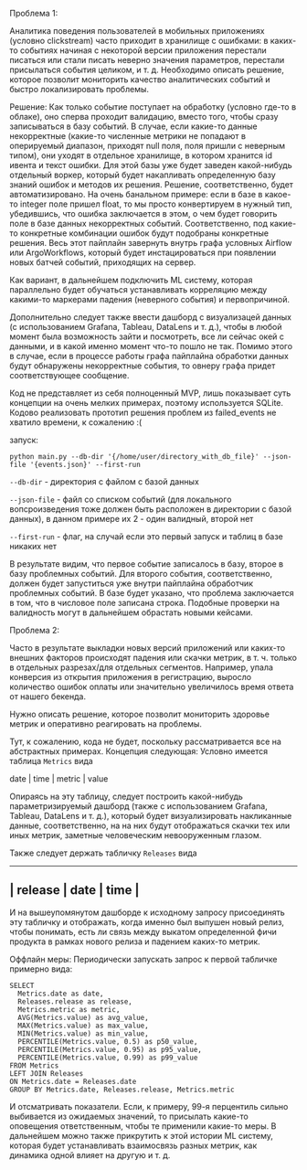 Проблема 1:

Аналитика поведения пользователей в мобильных приложениях (условно clickstream) часто приходит в хранилище с ошибками: в каких-то событиях начиная с некоторой версии приложения перестали писаться или стали писать неверно значения параметров, перестали присылаться события целиком, и т. д.
Необходимо описать решение, которое позволит мониторить качество аналитических событий и быстро локализировать проблемы.

Решение:
Как только событие поступает на обработку (условно где-то в облаке), оно сперва проходит валидацию, вместо того, чтобы сразу записываться в базу событий. В случае, если какие-то данные некорректные (какие-то численные метрики не попадают в оперируемый диапазон, приходят null поля, поля пришли с неверным типом), они уходят в отдельное хранилище, в котором хранится id ивента и текст ошибки. Для этой базы уже будет заведен какой-нибудь отдельный воркер, который будет накапливать определенную базу знаний ошибок и методов их решения. Решение, соответственно, будет автоматизировано. На очень банальном примере: если в базе в какое-то integer поле пришел float, то мы просто конвертируем в нужный тип, убедившись, что ошибка заключается в этом, о чем будет говорить поле в базе данных некорректных событий. Соответственно, под какие-то конкретные комбинации ошибок будут подобраны конкретные решения. 
Весь этот пайплайн завернуть внутрь графа условных Airflow или ArgoWorkflows, который будет инстацироваться при появлении новых батчей событий, приходящих на сервер.

Как вариант, в дальнейшем подключить ML систему, которая параллельно будет обучаться устанавливать корреляцию между какими-то маркерами падения (неверного события) и первопричиной.

Дополнительно следует также ввести дашборд с визуализацей данных (с использованием Grafana, Tableau, DataLens и т. д.), чтобы в любой момент была возможность зайти и посмотреть, все ли сейчас окей с данными, и в какой именно момент что-то пошло не так. Помимо этого в случае, если в процессе работы графа пайплайна обработки данных будут обнаружены некорректные события, то овнеру графа придет соответствующее сообщение.

Код не представляет из себя полноценный MVP, лишь показывает суть концепции на очень мелких примерах, поэтому используется SQLite. Кодово реализовать прототип решения проблем из failed_events не хватило времени, к сожалению :(

запуск:

`python main.py --db-dir '{/home/user/directory_with_db_file}' --json-file '{events.json}' --first-run`


`--db-dir` - директория с файлом с базой данных

`--json-file` - файл со списком событий (для локального вопсроизведения тоже должен быть расположен в директории с базой данных), в данном примере их 2 - один валидный, второй нет

`--first-run` - флаг, на случай если это первый запуск и таблиц в базе никаких нет

В результате видим, что первое событие записалось в базу, второе в базу проблемных событий. Для второго события, соответственно, должен будет запуститься уже внутри пайплайна обработчик проблемных событий. В базе будет указано, что проблема заключается в том, что в числовое поле записана строка. Подобные проверки на валидность могут в дальнейшем обрастать новыми кейсами.


Проблема 2:

Часто в результате выкладки новых версий приложений или каких-то внешних факторов происходят падения или скачки метрик, в т. ч. только в отдельных разрезах/для отдельных сегментов. Например, упала конверсия из открытия приложения в регистрацию, выросло количество ошибок оплаты или значительно увеличилось время ответа от нашего бекенда. 

Нужно описать решение, которое позволит мониторить здоровье метрик и оперативно реагировать на проблемы.

Тут, к сожалению, кода не будет, поскольку рассматривается все на абстрактных примерах. Концепция следующая:
Условно имеется таблица `Metrics` вида 


date | time | metric | value


Опираясь на эту таблицу, следует построить какой-нибудь параметризируемый дашборд (также с использованием Grafana, Tableau, DataLens и т. д.), который будет визуализировать накликанные данные, соответственно, на на них будут отображаться скачки тех или иных метрик, заметные человеческим невооруженным глазом.

Также следует держать табличку `Releases` вида 

-------------------------
| release | date | time |
-------------------------

И на вышеупомянутом дашборде к исходному запросу присоединять эту табличку и отображать, когда именно был выпушен новый релиз, чтобы понимать, есть ли связь между выкатом определенной фичи продукта в рамках нового релиза и падением каких-то метрик.

Оффлайн меры: 
Периодически запускать запрос к первой табличке примерно вида:

```
SELECT
  Metrics.date as date,
  Releases.release as release,
  Metrics.metric as metric,
  AVG(Metrics.value) as avg_value,
  MAX(Metrics.value) as max_value,
  MIN(Metrics.value) as min_value,
  PERCENTILE(Metrics.value, 0.5) as p50_value,
  PERCENTILE(Metrics.value, 0.95) as p95_value,
  PERCENTILE(Metrics.value, 0.99) as p99_value
FROM Metrics
LEFT JOIN Releases
ON Metrics.date = Releases.date
GROUP BY Metrics.date, Releases.release, Metrics.metric
```
И отсматривать показатели. Если, к примеру, 99-я перцентиль сильно выбивается из ожидаемых значений, то присылать какие-то оповещения ответственным, чтобы те применили какие-то меры. В дальнейшем можно также прикрутить к этой истории ML систему, которая будет устанавливать взаимосвязь разных метрик, как динамика одной влияет на другую и т. д.
